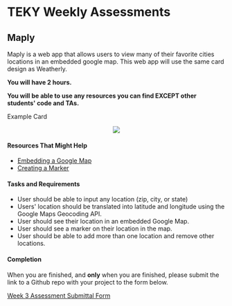 # TEKY Weekly Assessments

## Maply

Maply is a web app that allows users to view many of their favorite cities locations in an embedded google map. This web app will use the same card design as Weatherly.

**You will have 2 hours.**

**You will be able to use any resources you can find EXCEPT other students' code and TAs.**

Example Card
<p align="center">
  <img src="http://i.imgur.com/ucbCgVb.png/">
</p>

#### Resources That Might Help

- [Embedding a Google Map](https://developers.google.com/maps/documentation/javascript/tutorial)
- [Creating a Marker](https://developers.google.com/maps/documentation/javascript/markers)

#### Tasks and Requirements

  - User should be able to input any location (zip, city, or state)
  - Users' location should be translated into latitude and longitude using the Google Maps Geocoding API.
  - User should see their location in an embedded Google Map.
  - User should see a marker on their location in the map.
  - User should be able to add more than one location and remove other locations.

#### Completion

When you are finished, and **only** when you are finished, please submit the link to a Github repo with your project to the form below.

[Week 3 Assessment Submittal Form](https://goo.gl/forms/rUHqET8eLfeYYUFC3)

